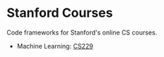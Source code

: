 # Stanford Courses

Code frameworks for Stanford's online CS courses.

- Machine Learning: [CS229](https://www.coursera.org/learn/machine-learning/home/welcome)


